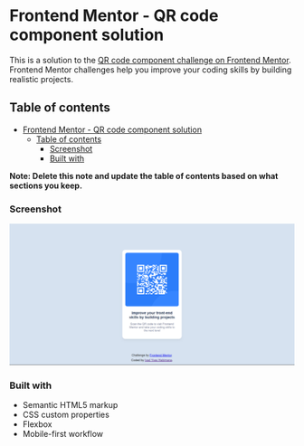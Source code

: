 # Frontend Mentor - QR code component solution

This is a solution to the [QR code component challenge on Frontend Mentor](https://www.frontendmentor.io/challenges/qr-code-component-iux_sIO_H). Frontend Mentor challenges help you improve your coding skills by building realistic projects.

## Table of contents

- [Frontend Mentor - QR code component solution](#frontend-mentor---qr-code-component-solution)
  - [Table of contents](#table-of-contents)
    - [Screenshot](#screenshot)
    - [Built with](#built-with)

**Note: Delete this note and update the table of contents based on what sections you keep.**

### Screenshot

![](./screenshots/qr%20code.png)
### Built with

- Semantic HTML5 markup
- CSS custom properties
- Flexbox
- Mobile-first workflow

